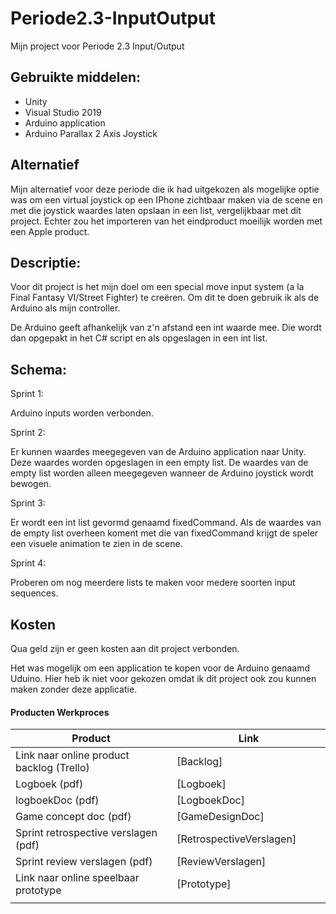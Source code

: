 # Periode2.3-InputOutput
Mijn project voor Periode 2.3 Input/Output

## Gebruikte middelen:

- Unity
- Visual Studio 2019
- Arduino application
- Arduino Parallax 2 Axis Joystick

## Alternatief

Mijn alternatief voor deze periode die ik had uitgekozen als mogelijke optie was om een virtual joystick op een IPhone zichtbaar maken via de scene en met die joystick waardes laten opslaan in een list, vergelijkbaar met dit project. Echter zou het importeren van het eindproduct moeilijk worden met een Apple product.


## Descriptie:

Voor dit project is het mijn doel om een special move input system (a la Final Fantasy VI/Street Fighter) te creëren. Om dit te doen gebruik ik als de Arduino als mijn controller. 

De Arduino geeft afhankelijk van z'n afstand een int waarde mee. Die wordt dan opgepakt in het C# script en als opgeslagen in een int list.

## Schema:

Sprint 1:

Arduino inputs worden verbonden.
 
Sprint 2:

Er kunnen waardes meegegeven van de Arduino application naar Unity. Deze waardes worden opgeslagen in een empty list. De waardes van de empty list worden alleen meegegeven wanneer de Arduino joystick wordt bewogen.

Sprint 3:

Er wordt een int list gevormd genaamd fixedCommand. Als de waardes van de empty list overheen koment met die van fixedCommand krijgt de speler een visuele animation te zien in de scene.

Sprint 4:

Proberen om nog meerdere lists te maken voor medere soorten input sequences. 

## Kosten

Qua geld zijn er geen kosten aan dit project verbonden.

Het was mogelijk om een application te kopen voor de Arduino genaamd Uduino. Hier heb ik niet voor gekozen omdat ik dit project ook zou kunnen maken zonder deze applicatie.

#### Producten Werkproces 
| Product  | Link |
| ------ |  ------ |
| Link naar online product backlog (Trello) | [Backlog]
| Logboek (pdf)                             | [Logboek]
| logboekDoc (pdf)                             | [LogboekDoc]
| Game concept doc (pdf)                    | [GameDesignDoc]
| Sprint retrospective verslagen (pdf)      | [RetrospectiveVerslagen]
| Sprint review verslagen (pdf)         | [ReviewVerslagen]
| Link naar online speelbaar prototype  | [Prototype]
|<img width=500/>|<img width=300/>|







